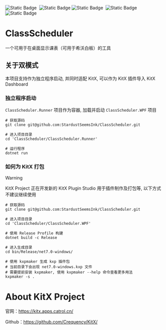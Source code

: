 ![Static Badge](https://img.shields.io/badge/Stand_with-China-F61C1C) 
![Static Badge](https://img.shields.io/badge/Stand_with-USA-red)
![Static Badge](https://img.shields.io/badge/Stand_with-Ukraine-ffd700) 
![Static Badge](https://img.shields.io/badge/Stand_with-Russia-blue) 
![Static Badge](https://img.shields.io/badge/Stand_with-Peace-white) 


# ClassScheduler 

一个可用于在桌面显示课表（可用于希沃白板）的工具

## 关于双模式

本项目支持作为独立程序启动, 并同时适配 KitX, 可以作为 KitX 插件导入 KitX Dashboard

### 独立程序启动

`ClassScheduler.Runner` 项目作为容器, 加载并启动 `ClassScheduler.WPF` 项目

```shell
# 获取源码
git clone git@github.com:StardustSeemsInk/ClassScheduler.git

# 进入项目目录
cd 'ClassScheduler/ClassScheduler.Runner'

# 运行程序
dotnet run
```

### 如何为 KitX 打包

> [!WARNING]  
> KitX Project 正在开发新的 KitX Plugin Studio 用于插件制作及打包等, 以下方式不建议继续使用

```shell
# 获取源码
git clone git@github.com:StardustSeemsInk/ClassScheduler.git

# 进入项目目录
cd 'ClassScheduler/ClassScheduler.WPF'

# 使用 Release Profile 构建
dotnet build -c Release

# 进入生成目录
cd bin/Release/net7.0-windows/

# 使用 kxpmaker 生成 kxp 插件包
# 当前目录下会出现 net7.0-windows.kxp 文件
# 需要提前安装 kxpmaker, 使用 kxpmaker --help 命令查看更多用法
kxpmaker -s .
```

# About KitX Project

官网：https://kitx.apps.catrol.cn/

Github：https://github.com/Crequency/KitX/
